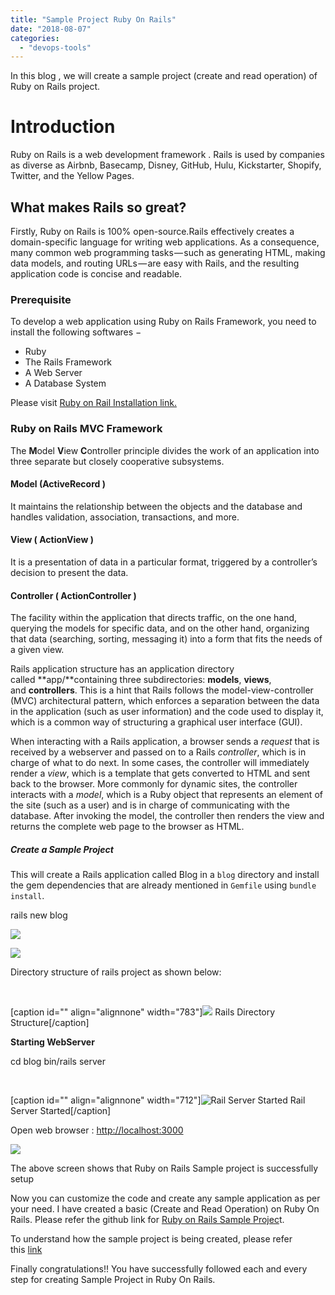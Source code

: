 ```yaml
---
title: "Sample Project Ruby On Rails"
date: "2018-08-07"
categories: 
  - "devops-tools"
---
```


In this blog , we will create a sample project (create and read operation) of Ruby on Rails project.

# **Introduction**

Ruby on Rails is a web development framework . Rails is used by companies as diverse as Airbnb, Basecamp, Disney, GitHub, Hulu, Kickstarter, Shopify, Twitter, and the Yellow Pages.

## **What makes Rails so great?**

Firstly, Ruby on Rails is 100% open-source.Rails effectively creates a domain-specific language for writing web applications. As a consequence, many common web programming tasks — such as generating HTML, making data models, and routing URLs — are easy with Rails, and the resulting application code is concise and readable.

### **Prerequisite**

To develop a web application using Ruby on Rails Framework, you need to install the following softwares −

- Ruby
- The Rails Framework
- A Web Server
- A Database System

Please visit [Ruby on Rail Installation link.](https://devops4solutions.com/installation-ruby-on-rails-aws-ec2-linux/)

### Ruby on Rails MVC Framework

The **M**odel **V**iew **C**ontroller principle divides the work of an application into three separate but closely cooperative subsystems.

#### Model (ActiveRecord )

It maintains the relationship between the objects and the database and handles validation, association, transactions, and more.

#### View ( ActionView )

It is a presentation of data in a particular format, triggered by a controller’s decision to present the data.

#### Controller ( ActionController )

The facility within the application that directs traffic, on the one hand, querying the models for specific data, and on the other hand, organizing that data (searching, sorting, messaging it) into a form that fits the needs of a given view.

Rails application structure has an application directory called **app/**containing three subdirectories: **models**, **views**, and **controllers**. This is a hint that Rails follows the model-view-controller (MVC) architectural pattern, which enforces a separation between the data in the application (such as user information) and the code used to display it, which is a common way of structuring a graphical user interface (GUI).

When interacting with a Rails application, a browser sends a _request_ that is received by a webserver and passed on to a Rails _controller_, which is in charge of what to do next. In some cases, the controller will immediately render a _view_, which is a template that gets converted to HTML and sent back to the browser. More commonly for dynamic sites, the controller interacts with a _model_, which is a Ruby object that represents an element of the site (such as a user) and is in charge of communicating with the database. After invoking the model, the controller then renders the view and returns the complete web page to the browser as HTML.

##### **Create a Sample Project**

This will create a Rails application called Blog in a `blog` directory and install the gem dependencies that are already mentioned in `Gemfile` using `bundle install`.

rails new blog

![](https://cdn-images-1.medium.com/max/800/1*wU_oiMcS0M9biBKI7Pis9g.png)

![](https://cdn-images-1.medium.com/max/800/1*2ioVMLEVQ8JEqTFufRkZ5Q.png)

Directory structure of rails project as shown below:

 

\[caption id="" align="alignnone" width="783"\]![](https://cdn-images-1.medium.com/max/800/1*4hhmiWCvUwq4N5Wyu9q5nA.png) Rails Directory Structure\[/caption\]

**Starting WebServer**

cd blog
bin/rails server

 

\[caption id="" align="alignnone" width="712"\]![Rail Server Started](https://cdn-images-1.medium.com/max/800/1*ckNkETVDlxD3i2dGA99nbA.png) Rail Server Started\[/caption\]

Open web browser : [http://localhost:3000](http://localhost:3000/)

![](https://cdn-images-1.medium.com/max/800/1*y4GhIu13-Tus72AxAWQqhw.png)

The above screen shows that Ruby on Rails Sample project is successfully setup

Now you can customize the code and create any sample application as per your need. I have created a basic (Create and Read Operation) on Ruby On Rails. Please refer the github link for [Ruby on Rails Sample Projec](https://github.com/devops4solutions/CI_Jenkins_RubyonRails)t.

To understand how the sample project is being created, please refer this [link](https://guides.rubyonrails.org/getting_started.html)

Finally congratulations!! You have successfully followed each and every step for creating Sample Project in Ruby On Rails.
